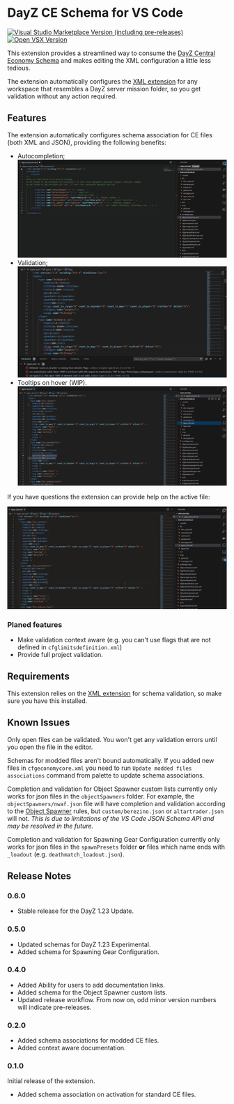# DayZ CE Schema for VS Code
[![Visual Studio Marketplace Version (including pre-releases)](https://img.shields.io/visual-studio-marketplace/v/rvost.dayz-ce-schema?style=for-the-badge&logo=visualstudiocode&label=VS%20Marketplace&color=informational)
](https://marketplace.visualstudio.com/items?itemName=rvost.dayz-ce-schema)
[![Open VSX Version](https://img.shields.io/open-vsx/v/rvost/dayz-ce-schema?style=for-the-badge&logo=vscodium&color=informational)](https://open-vsx.org/extension/rvost/dayz-ce-schema)

This extension provides a streamlined way to consume the [DayZ Central Economy Schema](https://github.com/rvost/DayZ-Central-Economy-Schema/) and makes editing the XML configuration a little less tedious.

The extension automatically configures the [XML extension](https://marketplace.visualstudio.com/items?itemName=redhat.vscode-xml) for any workspace that resembles a DayZ server mission folder, so you get validation without any action required.

## Features

The extension automatically configures schema association for CE files (both XML and JSON), providing the following benefits:

- Autocompletion;
  ![Autocompletion](./assets/Autocompletion.gif)
- Validation;
  ![Validation](./assets/Validation.png)
- Tooltips on hover (WIP).
  ![Tooltips](./assets/TooltipsOnHover.gif)

If you have questions the extension can provide help on the active file:

![Open Documentation](./assets/OpenDocumentation.gif)

### Planed features

- Make validation context aware (e.g. you can't use flags that are not defined in `cfglimitsdefinition.xml`)
- Provide full project validation.

## Requirements

This extension relies on the [XML extension](https://marketplace.visualstudio.com/items?itemName=redhat.vscode-xml) for schema validation, so make sure you have this installed.

## Known Issues

Only open files can be validated. You won't get any validation errors until you open the file in the editor.

Schemas for modded files aren't bound automatically.
If you added new files in `cfgeconomycore.xml` you need to run `Update modded files associations` command from palette to update schema associations.

Completion and validation for Object Spawner custom lists currently only works  for json files in the `objectSpawners` folder.
For example, the `objectSpawners/nwaf.json` file will have completion and validation according to the [Object Spawner](https://community.bistudio.com/wiki?title=DayZ%3AObject_Spawner) rules, but `custom/berezino.json` or `altartrader.json` will not.
*This is due to limitations of the VS Code JSON Schema API and may be resolved in the future.* 

Completion and validation for Spawning Gear Configuration currently only works for json files in the `spawnPresets` folder **or** files which name ends with `_loadout` (e.g. `deathmatch_loadout.json`).

## Release Notes

### 0.6.0

- Stable release for the DayZ 1.23 Update.

### 0.5.0

- Updated schemas for DayZ 1.23 Experimental.
- Added schema for Spawning Gear Configuration.

### 0.4.0

- Added Ability for users to add documentation links.
- Added schema for the Object Spawner custom lists.
- Updated release workflow. From now on, odd minor version numbers will indicate pre-releases.

### 0.2.0

- Added schema associations for modded CE files.
- Added context aware documentation.

### 0.1.0

Initial release of the extension.

- Added schema association on activation for standard CE files.
